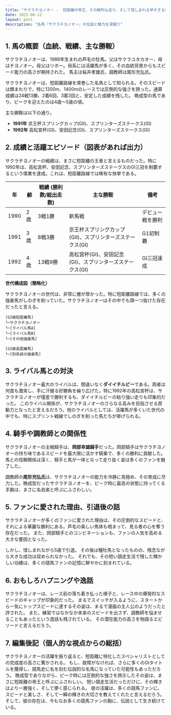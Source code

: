 ```yaml
---
title: "サクラチヨノオー -  短距離の帝王、その鮮烈な走り、そして惜しまれる早すぎる引退"
date: 2025-06-12
layout: post
description: "名馬『サクラチヨノオー』の伝説と魅力を深堀り"
---
```


## 1. 馬の概要（血統、戦績、主な勝鞍）

サクラチヨノオーは、1988年生まれの芦毛の牡馬。父はサクラユタカオー、母はチヨノオー。母父はリボー。母系には活躍馬が多く、その血統背景からもスピード能力の高さが期待された。  馬主は桜井孝雄氏、調教師は尾形充弘氏。  

サクラチヨノオーは、短距離路線を席巻した名馬として知られる。そのスピードは類まれりで、特に1200m、1400mのレースでは圧倒的な強さを誇った。通算成績は24戦13勝、2着6回、3着3回と、安定した成績を残した。  晩成型の馬であり、ピークを迎えたのは4歳～5歳の頃。

主な勝鞍は以下の通り。

* **1991年**  京王杯スプリングカップ(GII)、スプリンターズステークス(GI)
* **1992年**  高松宮杯(GI)、安田記念(GI)、スプリンターズステークス(GI)


## 2. 成績と活躍エピソード（図表があれば出力）

サクラチヨノオーの戦績は、まさに短距離の王者と言えるものだった。特に1992年は、高松宮杯、安田記念、スプリンターズステークスのGI三冠を制覇するという偉業を達成。これは、短距離路線では稀有な快挙である。

| 年 | 齢 | 戦績 (勝利数/総出走数) | 主な勝鞍 | 備考 |
|---|---|---|---|---|
| 1990 | 2歳 | 3戦1勝 | 新馬戦 |  デビュー戦を勝利 |
| 1991 | 3歳 | 8戦3勝 | 京王杯スプリングカップ(GII)、スプリンターズステークス(GI) |  G1初制覇 |
| 1992 | 4歳 | 13戦9勝 | 高松宮杯(GI)、安田記念(GI)、スプリンターズステークス(GI) | GI三冠達成 |


**世代構成図（簡略化）**

サクラチヨノオーの世代は、非常に層が厚かった。特に短距離路線では、多くの強豪馬がしのぎを削っていた。サクラチヨノオーはその中でも頭一つ抜けた存在だったと言える。

```
[GI級短距離馬]
└─サクラチヨノオー
└─[ライバル馬A]
└─[ライバル馬B]
└─[その他強豪馬]

[GI級長距離馬]
└─[別系統の強豪馬]
```


## 3. ライバル馬との対決

サクラチヨノオー最大のライバルは、間違いなく**ダイイチルビー**である。両者は何度も激突し、手に汗握る好勝負を繰り広げた。特に1992年の高松宮杯は、サクラチヨノオーが僅差で勝利するも、ダイイチルビーの粘り強い走りも印象的だった。  このライバル関係が、サクラチヨノオーのさらなる高みを目指させる原動力となったと言えるだろう。他のライバルとしては、活躍馬が多くいた世代の中でも、特にスプリント戦線でしのぎを削った馬たちが挙げられる。


## 4. 騎手や調教師との関係性

サクラチヨノオーの主戦騎手は、**岡部幸雄騎手**だった。岡部騎手はサクラチヨノオーの持ち味であるスピードを最大限に活かす騎乗で、多くの勝利に貢献した。馬との信頼関係は深く、騎手と馬が一体となって走り抜く姿は多くのファンを魅了した。

調教師の**尾形充弘氏**は、サクラチヨノオーの能力を冷静に見極め、その育成に尽力した。晩成型だったサクラチヨノオーを、ピーク時に最高の状態に持ってくる手腕は、まさに名伯楽と呼ぶにふさわしい。


## 5. ファンに愛された理由、引退後の話

サクラチヨノオーが多くのファンに愛された理由は、その圧倒的なスピードと、それによる華麗な勝利にある。芦毛の美しい馬体も相まって、見る者の心を奪う存在だった。  また、岡部騎手とのコンビネーションも、ファンの人気を高める大きな要因となった。

しかし、惜しまれながら5歳で引退。  その後は種牡馬となったものの、残念ながら大きな成功は収められなかった。  それでも、その短い競走生活で残した輝かしい功績は、多くの競馬ファンの記憶に鮮やかに刻まれている。


## 6. おもしろハプニングや逸話

サクラチヨノオーは、レース前の落ち着き払った様子と、レース中の爆発的なスピードのギャップが印象的だった。  まるでスイッチが入るように、スタートから一気にトップスピードに達するその姿は、まるで漫画の主人公のようだったと評された。  また、練習ではなかなか本来のスピードを出さず、調教師を悩ませることもあったという逸話も残されている。  その潜在能力の高さを物語るエピソードと言えるだろう。


## 7. 編集後記（個人的な視点からの総括）

サクラチヨノオーの活躍を振り返ると、短距離に特化したスペシャリストとしての完成度の高さに驚かされる。  もし、故障がなければ、さらに多くのGIタイトルを獲得し、競馬史に名を刻む伝説的な名馬になっていた可能性もあっただろう。  晩成型でありながら、ピーク時には圧倒的な強さを誇示したその姿は、まさに短距離の帝王と呼ぶにふさわしい。  短い競走生活だっただけに、その輝きはより一層強く、そして儚く感じられる。  彼の活躍は、多くの競馬ファンに、スピードと美しさ、そして一瞬の輝きの大切さを教えてくれたと言えるだろう。  そして、彼の存在は、今もなお多くの競馬ファンの胸に、伝説として生き続けている。
